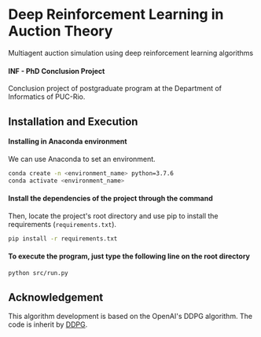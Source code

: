 # Deep Reinforcement Learning in Auction Theory 
Multiagent auction simulation using deep reinforcement learning algorithms

#### INF - PhD Conclusion Project
Conclusion project of postgraduate program at the Department of Informatics of PUC-Rio.

## Installation and Execution

#### Installing in Anaconda environment

We can use Anaconda to set an environment.

```bash
conda create -n <environment_name> python=3.7.6
conda activate <environment_name>
```

#### Install the dependencies of the project through the command

Then, locate the project's root directory and use pip to install the requirements (`requirements.txt`).

```bash
pip install -r requirements.txt
```

#### To execute the program, just type the following line on the root directory 

```bash
python src/run.py
```

## Acknowledgement

This algorithm development is based on the OpenAI's DDPG algorithm. The code is inherit by [DDPG](https://github.com/openai/baselines/blob/master/baselines/ddpg/ddpg.py).

